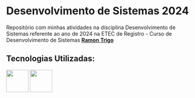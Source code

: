 # Desenvolvimento de Sistemas 2024
Repositório com minhas atividades na disciplina Desenvolvimento de Sistemas referente ao ano de 2024 na ETEC de Registro - Curso de Desenvolvimento de Sistemas **[Ramon Trigo](https://github.com/ramtrigodev)**

<div align="left">  
<h2>Tecnologias Utilizadas:</h2>
<img src="https://cdn.jsdelivr.net/gh/devicons/devicon@latest/icons/visualstudio/visualstudio-original.svg" width="60"/>
<img src="https://cdn.jsdelivr.net/gh/devicons/devicon@latest/icons/csharp/csharp-original.svg" width="60"/>
</div>
